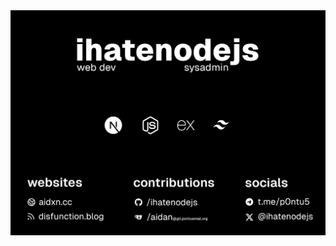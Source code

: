 <img src="https://github.com/ihatenodejs/ihatenodejs/blob/main/ihatenodejs.png?raw=true" alt="ihatenodejs Profile Information"/>
